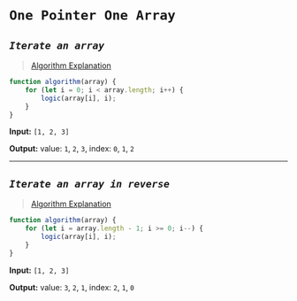 # __`One Pointer One Array`__

## __*`Iterate an array`*__

> [Algorithm Explanation](./explanations/one-pointer-one-array/iterate-an-array.md)

```js
function algorithm(array) {
    for (let i = 0; i < array.length; i++) {
        logic(array[i], i);
    }
}
```

__Input:__ `[1, 2, 3]`

__Output:__ value: `1`, `2`, `3`, index: `0`, `1`, `2`

---

## __*`Iterate an array in reverse`*__

> [Algorithm Explanation](https://google.com)

```js
function algorithm(array) {
    for (let i = array.length - 1; i >= 0; i--) {
        logic(array[i], i);
    }
}
```

__Input:__ `[1, 2, 3]`

__Output:__ value: `3`, `2`, `1`, index: `2`, `1`, `0`
